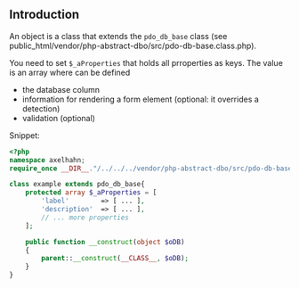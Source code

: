 ## Introduction

An object is a class that extends the `pdo_db_base` class (see public_html/vendor/php-abstract-dbo/src/pdo-db-base.class.php).

You need to set `$_aProperties` that holds all prroperties as keys. The value is an array where can be defined

* the database column
* information for rendering a form element (optional: it overrides a detection)
* validation (optional)

Snippet:

```php
<?php
namespace axelhahn;
require_once __DIR__."/../../../vendor/php-abstract-dbo/src/pdo-db-base.class.php";

class example extends pdo_db_base{
    protected array $_aProperties = [
        'label'        => [ ... ],
        'description'  => [ ... ],
        // ... more properties
    ];

    public function __construct(object $oDB)
    {
        parent::__construct(__CLASS__, $oDB);
    }
}
```
